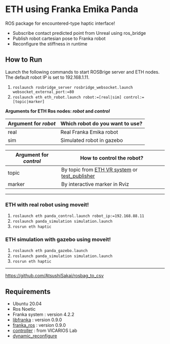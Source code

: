 # ETH using Franka Emika Panda
ROS package for encountered-type haptic interface!   
* Subscribe contact predicted point from Unreal using ros_bridge
* Publish robot cartesian pose to Franka robot   
* Reconfigure the stiffness in runtime


## How to Run  
Launch the following commands to start ROSBrige server and ETH nodes. The default robot IP is set to 192.168.1.11.

1. `roslaunch rosbridge_server rosbridge_websocket.launch websocket_external_port:=80`     
2. `roslaunch eth eth_robot.launch robot:=[real|sim] control:=[topic|marker]`

**Arguments for ETH Ros nodes: _robot_ and _control_**  


| Argument for _robot_ | Which robot do you want to use? |
|----------------------|---------------------------------|
| real                 | Real Franka Emika robot         |
| sim                  | Simulated robot in gazebo       |

| Argument for _control_  | How to control the robot?     |
|-------------------------|-------------------------------|
| topic                   | By topic from [ETH VR system](https://gitlab.iit.it/vicarios/haptics/eth_unreal) or [test_publisher](https://gitlab.iit.it/vicarios/haptics/eth_ros/-/blob/master/script/test_publisher.py)|
| marker                  | By interactive marker in Rviz |

---------------------       

### ETH with real robot using moveit!

1. `roslaunch eth panda_control.launch robot_ip:=192.168.88.11`
2. `roslaunch panda_simulation simulation.launch`   
3. `rosrun eth haptic`   

### ETH simulation with gazebo using moveit!   

1. `roslaunch eth panda_gazebo.launch`   
2. `roslaunch panda_simulation simulation.launch`   
3. `rosrun eth haptic`

---------------------
  

https://github.com/AtsushiSakai/rosbag_to_csv

## Requirements  
- Ubuntu 20.04
- Ros Noetic
- Franka system : version 4.2.2
- [libfranka](https://github.com/frankaemika/libfranka) : version 0.9.0    
- [franka_ros](https://github.com/frankaemika/franka_ros) : version 0.9.0
- [controller](https://gitlab.iit.it/vicarios/robots/franka/controllers) : from VICARIOS Lab
- [dynamic_reconfigure](https://github.com/ros/dynamic_reconfigure)


<!--
- [URComm: ROS bridge](https://gitlab.iit.it/vicarios/unreal/plugins/URComm)
-->